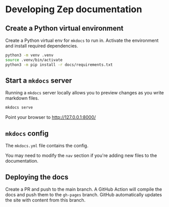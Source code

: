 # Developing Zep documentation

## Create a Python virtual environment

Create a Python virtual env for `mkdocs` to run in. Activate the environment and install required dependencies.

```bash
python3 -m venv .venv
source .venv/bin/activate
python3 -m pip install -r docs/requirements.txt
```

## Start a `mkdocs` server

Running a `mkdocs` server locally allows you to preview changes as you write markdown files.

```bash
mkdocs serve
```

Point your browser to http://127.0.0.1:8000/

## `mkdocs` config

The `mkdocs.yml` file contains the config.

You may need to modify the `nav` section if you're adding new files to the documentation.

## Deploying the docs
Create a PR and push to the main branch. A GitHub Action will compile the docs and push them to the `gh-pages` branch. GitHub automatically updates the site with content from this branch.
